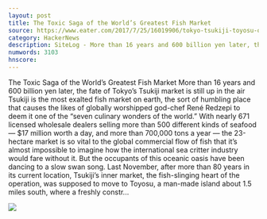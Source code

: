 ```yaml
---
layout: post
title: The Toxic Saga of the World’s Greatest Fish Market
source: https://www.eater.com/2017/7/25/16019906/tokyo-tsukiji-toyosu-olympics-delay
category: HackerNews
description: SiteLog - More than 16 years and 600 billion yen later, the fate of Tokyo’s Tsukiji market is still up in the air
numwords: 3103
hnscore: 
---
```


The Toxic Saga of the World’s Greatest Fish Market  More than 16 years and 600 billion yen later, the fate of Tokyo’s Tsukiji market is still up in the air  Tsukiji is the most exalted fish market on earth, the sort of humbling place that causes the likes of globally worshipped god-chef René Redzepi to deem it one of the “seven culinary wonders of the world.” With nearly 671 licensed wholesale dealers selling more than 500 different kinds of seafood — $17 million worth a day, and more than 700,000 tons a year — the 23-hectare market is so vital to the global commercial flow of fish that it’s almost impossible to imagine how the international sea critter industry would fare without it.  But the occupants of this oceanic oasis have been dancing to a slow swan song. Last November, after more than 80 years in its current location, Tsukiji’s inner market, the fish-slinging heart of the operation, was supposed to move to Toyosu, a man-made island about 1.5 miles south, where a freshly constr...

![](https://cdn.vox-cdn.com/thumbor/bNVmfozGNXY2jeRDF6lEvt55sI0=/0x1800:3840x3960/1600x900/cdn.vox-cdn.com/uploads/chorus_image/image/55875025/Tokyo_Fish_Market_336A5980.0.jpg)
<!--description-->